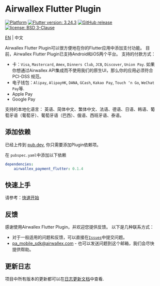 # Airwallex Flutter Plugin
[![Platform](https://img.shields.io/badge/platform-flutter-darkgreen)](https://flutter.dev/)
[![Flutter version: 3.24.3](https://img.shields.io/badge/flutter-3.24.3-brightgreen)](https://medium.com/flutter/flutter-3-24-dart-3-5-204b7d20c45d)
[![GitHub release](https://img.shields.io/github/v/release/airwallex/airwallex-payment-flutter)](https://github.com/airwallex/airwallex-payment-flutter/releases)
[![license: BSD 3-Clause](https://img.shields.io/badge/license-BSD%203--Clause-lightblue)](https://github.com/airwallex/airwallex-payment-flutter/blob/main/LICENSE)

[EN](./README.md) | 中文

Airwallex Flutter Plugin可以很方便地在你的Flutter应用中添加支付功能。
目前，Airwallex Flutter Plugin已支持Android和iOS两个平台。
支持的付款方式：
- 卡：`Visa`, `Mastercard`, `Amex`, `Dinners Club`, `JCB`, `Discover`, `Union Pay`. 如果你想通过Airwallex API集成而不使用我们的原生UI，那么你的应用必须符合PCI-DSS 规范。 
- 电子钱包：`Alipay`, `AlipayHK`, `DANA`, `GCash`, `Kakao Pay`, `Touch ‘n Go`, `WeChat Pay`等.
- Apple Pay
- Google Pay

支持的本地化语言：
英语、简体中文、繁体中文、法语、德语、日语、韩语、葡萄牙语（葡萄牙）、葡萄牙语（巴西）、俄语、西班牙语、泰语。

## 添加依赖
已经上传到 [pub.dev](https://pub.dev/packages/airwallex_payment_flutter), 你只需要添加Plugin依赖项。

在 `pubspec.yaml`中添加以下依赖
```yaml
dependencies:
    airwallex_payment_flutter: 0.1.4
```

## 快速上手
请参考：[快速开始](GUIDE-zh.md)

## 反馈
感谢使用Airwallex Flutter Plugin，并欢迎您提供反馈。 以下是几种联系方式：

* 对于一般适用的问题和反馈，可以直接在[`Issues`](https://github.com/airwallex/airwallex-payment-flutter/issues)中提交问题。
* [pa_mobile_sdk@airwallex.com](mailto:pa_mobile_sdk@airwallex.com) - 也可以发送问题到这个邮箱，我们会尽快提供帮助。

## 更新日志
项目中所有版本的更新都可以在[日志更新文档](CHANGELOG.md)中查看.
